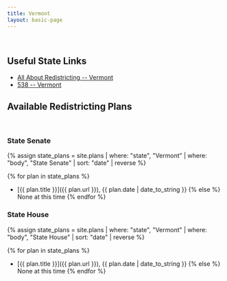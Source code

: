```yaml
---
title: Vermont
layout: basic-page
---
```


<br>

Useful State Links
---

- [All About Redistricting -- Vermont](https://redistricting.lls.edu/state/vermont/?cycle=2020&level=Congress&startdate=)
- [538 -- Vermont](https://projects.fivethirtyeight.com/redistricting-2022-maps/vermont/)

Available Redistricting Plans
---

<br>

### State Senate

{% assign state_plans = site.plans | where: "state", "Vermont" | where: "body", "State Senate" | sort: "date" | reverse %}

{% for plan in state_plans %}
- [{{ plan.title }}]({{ plan.url }}), {{ plan.date | date_to_string }}
{% else %}
None at this time
{% endfor %}


### State House

{% assign state_plans = site.plans | where: "state", "Vermont" | where: "body", "State House" | sort: "date" | reverse %}

{% for plan in state_plans %}
- [{{ plan.title }}]({{ plan.url }}), {{ plan.date | date_to_string }}
{% else %}
None at this time
{% endfor %}
